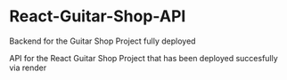 # React-Guitar-Shop-API
Backend for the Guitar Shop Project fully deployed

API for the React Guitar Shop Project that has been deployed succesfully via render

